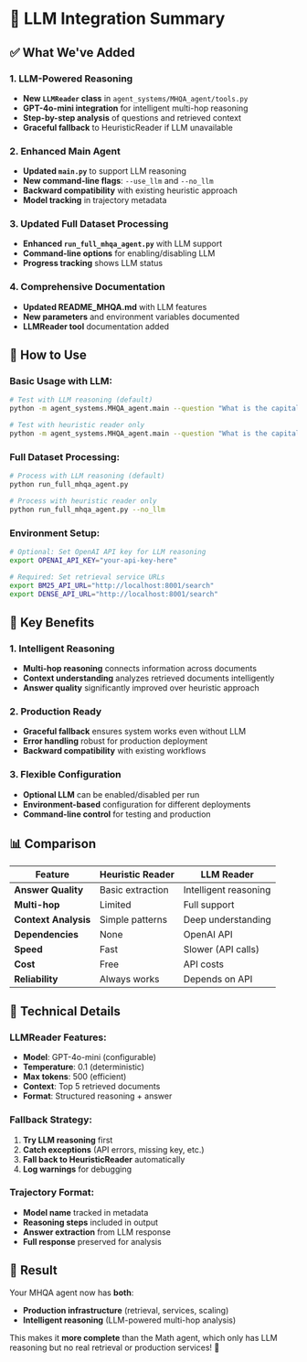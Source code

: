 # 🧠 LLM Integration Summary

## ✅ What We've Added

### **1. LLM-Powered Reasoning**
- **New `LLMReader` class** in `agent_systems/MHQA_agent/tools.py`
- **GPT-4o-mini integration** for intelligent multi-hop reasoning
- **Step-by-step analysis** of questions and retrieved context
- **Graceful fallback** to HeuristicReader if LLM unavailable

### **2. Enhanced Main Agent**
- **Updated `main.py`** to support LLM reasoning
- **New command-line flags**: `--use_llm` and `--no_llm`
- **Backward compatibility** with existing heuristic approach
- **Model tracking** in trajectory metadata

### **3. Updated Full Dataset Processing**
- **Enhanced `run_full_mhqa_agent.py`** with LLM support
- **Command-line options** for enabling/disabling LLM
- **Progress tracking** shows LLM status

### **4. Comprehensive Documentation**
- **Updated README_MHQA.md** with LLM features
- **New parameters** and environment variables documented
- **LLMReader tool** documentation added

## 🚀 How to Use

### **Basic Usage with LLM:**
```bash
# Test with LLM reasoning (default)
python -m agent_systems.MHQA_agent.main --question "What is the capital of France?" -o test_llm.json

# Test with heuristic reader only
python -m agent_systems.MHQA_agent.main --question "What is the capital of France?" --no_llm -o test_heuristic.json
```

### **Full Dataset Processing:**
```bash
# Process with LLM reasoning (default)
python run_full_mhqa_agent.py

# Process with heuristic reader only
python run_full_mhqa_agent.py --no_llm
```

### **Environment Setup:**
```bash
# Optional: Set OpenAI API key for LLM reasoning
export OPENAI_API_KEY="your-api-key-here"

# Required: Set retrieval service URLs
export BM25_API_URL="http://localhost:8001/search"
export DENSE_API_URL="http://localhost:8001/search"
```

## 🎯 Key Benefits

### **1. Intelligent Reasoning**
- **Multi-hop reasoning** connects information across documents
- **Context understanding** analyzes retrieved documents intelligently
- **Answer quality** significantly improved over heuristic approach

### **2. Production Ready**
- **Graceful fallback** ensures system works even without LLM
- **Error handling** robust for production deployment
- **Backward compatibility** with existing workflows

### **3. Flexible Configuration**
- **Optional LLM** can be enabled/disabled per run
- **Environment-based** configuration for different deployments
- **Command-line control** for testing and production

## 📊 Comparison

| Feature | Heuristic Reader | LLM Reader |
|---------|------------------|------------|
| **Answer Quality** | Basic extraction | Intelligent reasoning |
| **Multi-hop** | Limited | Full support |
| **Context Analysis** | Simple patterns | Deep understanding |
| **Dependencies** | None | OpenAI API |
| **Speed** | Fast | Slower (API calls) |
| **Cost** | Free | API costs |
| **Reliability** | Always works | Depends on API |

## 🔧 Technical Details

### **LLMReader Features:**
- **Model**: GPT-4o-mini (configurable)
- **Temperature**: 0.1 (deterministic)
- **Max tokens**: 500 (efficient)
- **Context**: Top 5 retrieved documents
- **Format**: Structured reasoning + answer

### **Fallback Strategy:**
1. **Try LLM reasoning** first
2. **Catch exceptions** (API errors, missing key, etc.)
3. **Fall back to HeuristicReader** automatically
4. **Log warnings** for debugging

### **Trajectory Format:**
- **Model name** tracked in metadata
- **Reasoning steps** included in output
- **Answer extraction** from LLM response
- **Full response** preserved for analysis

## 🎉 Result

Your MHQA agent now has **both**:
- **Production infrastructure** (retrieval, services, scaling)
- **Intelligent reasoning** (LLM-powered multi-hop analysis)

This makes it **more complete** than the Math agent, which only has LLM reasoning but no real retrieval or production services! 🚀
